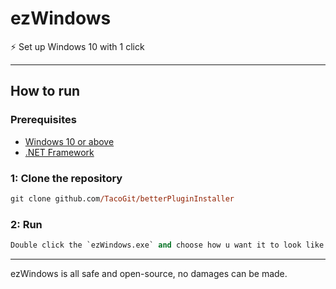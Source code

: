 # ezWindows
⚡️ Set up Windows 10 with 1 click
<br>

---

## How to run

### Prerequisites
- [Windows 10 or above](https://www.microsoft.com/en-us/software-download/windows10)
- [.NET Framework](https://dotnet.microsoft.com/en-us/download/dotnet-framework/net48)

### 1: Clone the repository
```ps
git clone github.com/TacoGit/betterPluginInstaller
```
### 2: Run
```ps
Double click the `ezWindows.exe` and choose how u want it to look like
```

---

ezWindows is all safe and open-source, no damages can be made.
